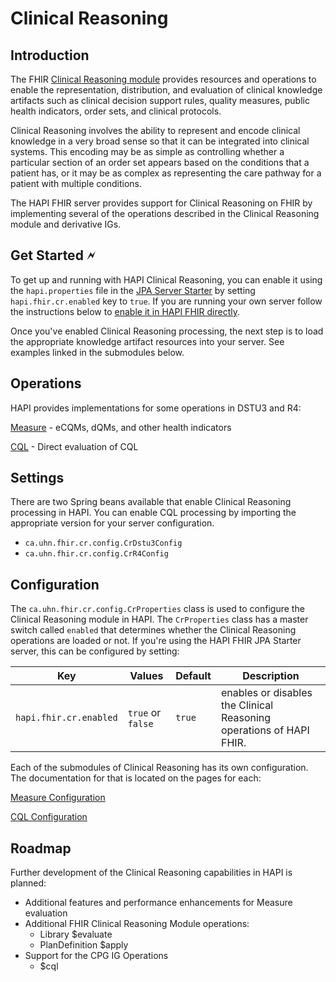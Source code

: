 # Clinical Reasoning

## Introduction

The FHIR [Clinical Reasoning module](http://www.hl7.org/fhir/clinicalreasoning-module.html) provides resources and operations to enable the representation, distribution, and evaluation of clinical knowledge artifacts such as clinical decision support rules, quality measures, public health indicators, order sets, and clinical protocols.

Clinical Reasoning involves the ability to represent and encode clinical knowledge in a very broad sense so that it can be integrated into clinical systems. This encoding may be as simple as controlling whether a particular section of an order set appears based on the conditions that a patient has, or it may be as complex as representing the care pathway for a patient with multiple conditions.

The HAPI FHIR server provides support for Clinical Reasoning on FHIR by implementing several of the operations described in the Clinical Reasoning module and derivative IGs.

## Get Started &#128498;

To get up and running with HAPI Clinical Reasoning, you can enable it using the `hapi.properties` file in the [JPA Server Starter](/hapi-fhir/docs/server_jpa/get_started.html) by setting `hapi.fhir.cr.enabled` key to `true`. If you are running your own server follow the instructions below
to [enable it in HAPI FHIR directly](#settings).

Once you've enabled Clinical Reasoning processing, the next step is to load the appropriate knowledge artifact resources
into your server. See examples linked in the submodules below.

## Operations

HAPI provides implementations for some operations in DSTU3 and R4:

[Measure](measure.html) - eCQMs, dQMs, and other health indicators

[CQL](cql.html) - Direct evaluation of CQL

## Settings

There are two Spring beans available that enable Clinical Reasoning processing in HAPI. You can enable CQL processing by
importing the appropriate version for your server configuration.

* `ca.uhn.fhir.cr.config.CrDstu3Config`
* `ca.uhn.fhir.cr.config.CrR4Config`

## Configuration

The `ca.uhn.fhir.cr.config.CrProperties` class is used to configure the Clinical Reasoning module in HAPI.
The `CrProperties` class has a master switch called `enabled` that determines whether the Clinical Reasoning operations
are loaded or not. If you're using the HAPI FHIR JPA Starter server, this can be configured by setting:

| Key                    | Values            | Default | Description                                                         |
|------------------------|-------------------|---------|---------------------------------------------------------------------|
| `hapi.fhir.cr.enabled` | `true` or `false` | `true`  | enables or disables the Clinical Reasoning operations of HAPI FHIR. |


Each of the submodules of Clinical Reasoning has its own configuration. The documentation for that is located on the
pages for each:

[Measure Configuration](measure.html#configuration)

[CQL Configuration](cql.html#configuration)

## Roadmap

Further development of the Clinical Reasoning capabilities in HAPI is planned:

* Additional features and performance enhancements for Measure evaluation
* Additional FHIR Clinical Reasoning Module operations:
   * Library $evaluate
   * PlanDefinition $apply
* Support for the CPG IG Operations
   * $cql
